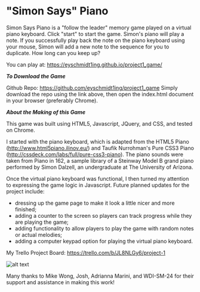 # "Simon Says" Piano

Simon Says Piano is a "follow the leader" memory game played on a virtual piano keyboard. Click "start" to start the game.  Simon's piano will play a note.  If you successfully play back the note on the piano keyboard using your mouse, Simon will add a new note to the sequence for you to duplicate.  How long can you keep up?

You can play at: https://eyschmidt1ing.github.io/project1_game/


**_To Download the Game_**

Github Repo:  https://github.com/eyschmidt1ing/project1_game
Simply download the repo using the link above, then open the index.html document in your browser (preferably Chrome).


**_About the Making of this Game_**

This game was built using HTML5, Javascript, JQuery, and CSS, and tested on Chrome.

I started with the piano keyboard, which is adapted from the HTML5 Piano (http://www.html5piano.ilinov.eu/) and Taufik Nurrohman's Pure CSS3 Piano (http://cssdeck.com/labs/full/pure-css3-piano).  The piano sounds were taken from Piano in 162, a sample library of a Steinway Model B grand piano performed by Simon Dalzell, an undergraduate at The University of Arizona.

Once the virtual piano keyboard was functional, I then turned my attention to expressing the game logic in Javascript.  Future planned updates for the project include:

- dressing up the game page to make it look a little nicer and more finished;
- adding a counter to the screen so players can track progress while they are playing the game;
- adding functionality to allow players to play the game with random notes or actual melodies;
- adding a computer keypad option for playing the virtual piano keyboard.

My Trello Project Board:  https://trello.com/b/JL8NLGy6/project-1

![alt text](https://github.com/eyschmidt1ing/project1_game/blob/master/assets/Proj1_Wirewrap2.jpg "Wireframe: Main Page")

Many thanks to Mike Wong, Josh, Adrianna Marini, and WDI-SM-24 for their support and assistance in making this work!
